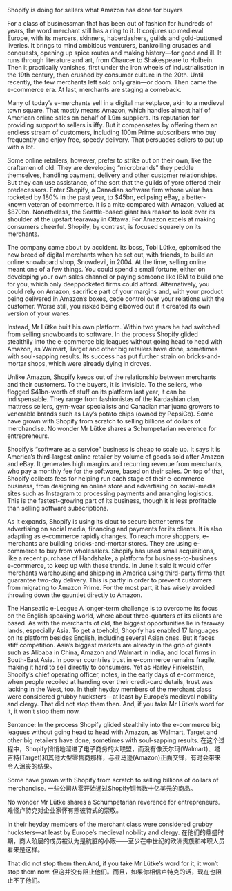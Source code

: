 Shopify is doing for sellers what Amazon has done for buyers

For a class of businessman that has been out of fashion for hundreds of years, the word merchant still has a ring to it. It conjures up medieval Europe, with its mercers, skinners, haberdashers, guilds and gold-buttoned liveries. It brings to mind ambitious venturers, bankrolling crusades and conquests, opening up spice routes and making history—for good and ill. It runs through literature and art, from Chaucer to Shakespeare to Holbein. Then it practically vanishes, first under the iron wheels of industrialisation in the 19th century, then crushed by consumer culture in the 20th. Until recently, the few merchants left sold only grain—or doom. Then came the e-commerce era. At last, merchants are staging a comeback.

Many of today’s e-merchants sell in a digital marketplace, akin to a medieval town square. That mostly means Amazon, which handles almost half of American online sales on behalf of 1.9m suppliers. Its reputation for providing support to sellers is iffy. But it compensates by offering them an endless stream of customers, including 100m Prime subscribers who buy frequently and enjoy free, speedy delivery. That persuades sellers to put up with a lot.

Some online retailers, however, prefer to strike out on their own, like the craftsmen of old. They are developing “microbrands” they peddle themselves, handling payment, delivery and other customer relationships. But they can use assistance, of the sort that the guilds of yore offered their predecessors. Enter Shopify, a Canadian software firm whose value has rocketed by 180% in the past year, to $45bn, eclipsing eBay, a better-known veteran of ecommerce. It is a mite compared with Amazon, valued at $870bn. Nonetheless, the Seattle-based giant has reason to look over its shoulder at the upstart tearaway in Ottawa. For Amazon excels at making consumers cheerful. Shopify, by contrast, is focused squarely on its merchants.

The company came about by accident. Its boss, Tobi Lütke, epitomised the new breed of digital merchants when he set out, with friends, to build an online snowboard shop, Snowdevil, in 2004. At the time, selling online meant one of a few things. You could spend a small fortune, either on developing your own sales channel or paying someone like IBM to build one for you, which only deeppocketed firms could afford. Alternatively, you could rely on Amazon, sacrifice part of your margins and, with your product being delivered in Amazon’s boxes, cede control over your relations with the customer. Worse still, you risked being elbowed out if it created its own version of your wares.

Instead, Mr Lütke built his own platform. Within two years he had switched from selling snowboards to software. In the process Shopify glided stealthily into the e-commerce big leagues without going head to head with Amazon, as Walmart, Target and other big retailers have done, sometimes with soul-sapping results. Its success has put further strain on bricks-and-mortar shops, which were already dying in droves.

Unlike Amazon, Shopify keeps out of the relationship between merchants and their customers. To the buyers, it is invisible. To the sellers, who flogged $41bn-worth of stuff on its platform last year, it can be indispensable. They range from fashionistas of the Kardashian clan, mattress sellers, gym-wear specialists and Canadian marijuana growers to venerable brands such as Lay’s potato chips (owned by PepsiCo). Some have grown with Shopify from scratch to selling billions of dollars of merchandise. No wonder Mr Lütke shares a Schumpetarian reverence for entrepreneurs.

Shopify’s “software as a service” business is cheap to scale up. It says it is America’s third-largest online retailer by volume of goods sold after Amazon and eBay. It generates high margins and recurring revenue from merchants, who pay a monthly fee for the software, based on their sales. On top of that, Shopify collects fees for helping run each stage of their e-commerce business, from designing an online store and advertising on social-media sites such as Instagram to processing payments and arranging logistics. This is the fastest-growing part of its business, though it is less profitable than selling software subscriptions.

As it expands, Shopify is using its clout to secure better terms for advertising on social media, financing and payments for its clients. It is also adapting as e-commerce rapidly changes. To reach more shoppers, e-merchants are building bricks-and-mortar stores. They are using e-commerce to buy from wholesalers. Shopify has used small acquisitions, like a recent purchase of Handshake, a platform for business-to-business e-commerce, to keep up with these trends. In June it said it would offer merchants warehousing and shipping in America using third-party firms that guarantee two-day delivery. This is partly in order to prevent customers from migrating to Amazon Prime. For the most part, it has wisely avoided throwing down the gauntlet directly to Amazon.

The Hanseatic e-League
A longer-term challenge is to overcome its focus on the English speaking world, where about three-quarters of its clients are based. As with the merchants of old, the biggest opportunities lie in faraway lands, especially Asia. To get a toehold, Shopify has enabled 17 languages on its platform besides English, including several Asian ones. But it faces stiff competition. Asia’s biggest markets are already in the grip of giants such as Alibaba in China, Amazon and Walmart in India, and local firms in South-East Asia. In poorer countries trust in e-commerce remains fragile, making it hard to sell directly to consumers. Yet as Harley Finkelstein, Shopify’s chief operating officer, notes, in the early days of e-commerce, when people recoiled at handing over their credit-card details, trust was lacking in the West, too. In their heyday members of the merchant class were considered grubby hucksters—at least by Europe’s medieval nobility and clergy. That did not stop them then. And, if you take Mr Lütke’s word for it, it won’t stop them now.

Sentence:
In the process Shopify glided stealthily into the e-commerce big leagues without going head to head with Amazon, as Walmart, Target and other big retailers have done, sometimes with soul-sapping results.
在这个过程中，Shopify悄悄地溜进了电子商务的大联盟，而没有像沃尔玛(Walmart)、塔吉特(Target)和其他大型零售商那样，与亚马逊(Amazon)正面交锋，有时会带来令人沮丧的结果。

Some have grown with Shopify from scratch to selling billions of dollars of merchandise.
一些公司从零开始通过Shopify销售数十亿美元的商品。

No wonder Mr Lütke shares a Schumpetarian reverence for entrepreneurs.
难怪卢特克对企业家怀有熊彼特式的崇敬。

In their heyday members of the merchant class were considered grubby hucksters—at least by Europe’s medieval nobility and clergy.
在他们的鼎盛时期，商人阶层的成员被认为是肮脏的小贩——至少在中世纪的欧洲贵族和神职人员看来是这样。

That did not stop them then.And, if you take Mr Lütke’s word for it, it won’t stop them now.
但这并没有阻止他们。而且，如果你相信卢特克的话，现在也阻止不了他们。